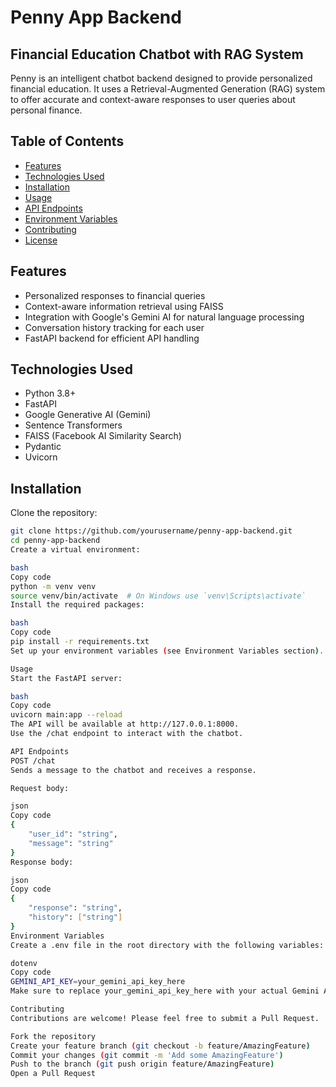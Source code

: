 # Penny App Backend
## Financial Education Chatbot with RAG System

Penny is an intelligent chatbot backend designed to provide personalized financial education. It uses a Retrieval-Augmented Generation (RAG) system to offer accurate and context-aware responses to user queries about personal finance.

## Table of Contents

- [Features](#features)
- [Technologies Used](#technologies-used)
- [Installation](#installation)
- [Usage](#usage)
- [API Endpoints](#api-endpoints)
- [Environment Variables](#environment-variables)
- [Contributing](#contributing)
- [License](#license)

## Features

- Personalized responses to financial queries
- Context-aware information retrieval using FAISS
- Integration with Google's Gemini AI for natural language processing
- Conversation history tracking for each user
- FastAPI backend for efficient API handling

## Technologies Used

- Python 3.8+
- FastAPI
- Google Generative AI (Gemini)
- Sentence Transformers
- FAISS (Facebook AI Similarity Search)
- Pydantic
- Uvicorn

## Installation

Clone the repository:
```bash
git clone https://github.com/yourusername/penny-app-backend.git
cd penny-app-backend
Create a virtual environment:

bash
Copy code
python -m venv venv
source venv/bin/activate  # On Windows use `venv\Scripts\activate`
Install the required packages:

bash
Copy code
pip install -r requirements.txt
Set up your environment variables (see Environment Variables section).

Usage
Start the FastAPI server:

bash
Copy code
uvicorn main:app --reload
The API will be available at http://127.0.0.1:8000.
Use the /chat endpoint to interact with the chatbot.

API Endpoints
POST /chat
Sends a message to the chatbot and receives a response.

Request body:

json
Copy code
{
    "user_id": "string",
    "message": "string"
}
Response body:

json
Copy code
{
    "response": "string",
    "history": ["string"]
}
Environment Variables
Create a .env file in the root directory with the following variables:

dotenv
Copy code
GEMINI_API_KEY=your_gemini_api_key_here
Make sure to replace your_gemini_api_key_here with your actual Gemini API key.

Contributing
Contributions are welcome! Please feel free to submit a Pull Request.

Fork the repository
Create your feature branch (git checkout -b feature/AmazingFeature)
Commit your changes (git commit -m 'Add some AmazingFeature')
Push to the branch (git push origin feature/AmazingFeature)
Open a Pull Request
